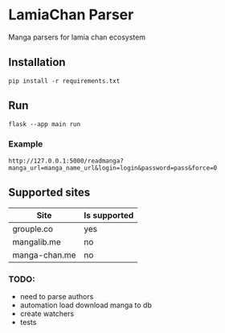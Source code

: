 # LamiaChan Parser
Manga parsers for lamia chan ecosystem
## Installation
```
pip install -r requirements.txt
```
## Run 
```
flask --app main run
```

### Example
```
http://127.0.0.1:5000/readmanga?manga_url=manga_name_url&login=login&password=pass&force=0
```

## Supported sites
| Site | Is supported |
| ------ | ------ |
| grouple.co | yes |
| mangalib.me | no |
| manga-chan.me | no |

### TODO:
- need to parse authors
- automation load download manga to db
- create watchers
- tests
